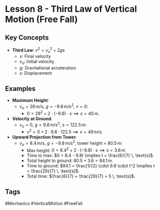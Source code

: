 # Lesson 8 - Third Law of Vertical Motion (Free Fall)

## Key Concepts
- **Third Law**: $v^2 = v_o^2 + 2 g s$
  - $v$: Final velocity
  - $v_o$: Initial velocity
  - $g$: Gravitational acceleration
  - $s$: Displacement

## Examples
- **Maximum Height**:
  - $v_o = 28 \, \text{m/s}$, $g = -9.8 \, \text{m/s}^2$, $v = 0$:
    - $0 = 28^2 + 2 \cdot (-9.8) \cdot s \implies s = 40 \, \text{m}$.
- **Velocity at Ground**:
  - $v_o = 0$, $g = 9.8 \, \text{m/s}^2$, $s = 122.5 \, \text{m}$:
    - $v^2 = 0 + 2 \cdot 9.8 \cdot 122.5 \implies v = 49 \, \text{m/s}$.
- **Upward Projection from Tower**:
  - $v_o = 8.4 \, \text{m/s}$, $g = -9.8 \, \text{m/s}^2$, tower height = $80.5 \, \text{m}$:
    - Max height: $0 = 8.4^2 + 2 \cdot (-9.8) \cdot s \implies s = 3.6 \, \text{m}$.
    - Time to max: $0 = 8.4 - 9.8t \implies t = \frac{6}{7} \, \text{s}$.
    - Total height to ground: $80.5 + 3.6 = 84.1 \, \text{m}$.
    - Time to ground: $84.1 = \frac{1}{2} \cdot 9.8 \cdot t^2 \implies t = \frac{29}{7} \, \text{s}$.
    - Total time: $\frac{6}{7} + \frac{29}{7} = 5 \, \text{s}$.

## Tags
#Mechanics #VerticalMotion #FreeFall
